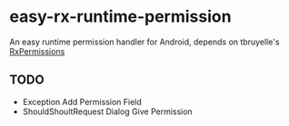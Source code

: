 # easy-rx-runtime-permission
An easy runtime permission handler for Android, depends on tbruyelle's [RxPermissions](https://github.com/tbruyelle/RxPermissions)


## TODO

- Exception Add Permission Field
- ShouldShoultRequest Dialog Give Permission  
